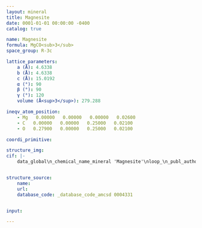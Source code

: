 ```yaml
---
layout: mineral
title: Magnesite
date: 0001-01-01 00:00:00 -0400
catalog: true

name: Magnesite
formula: MgCO<sub>3</sub>
space_group: R-3c

lattice_parameters:
    a (Å): 4.6338
    b (Å): 4.6338
    c (Å): 15.0192
    α (°): 90
    β (°): 90
    γ (°): 120
    volume (Å<sup>3</sup>): 279.288

ineqv_atom_position: 
    - Mg   0.00000   0.00000   0.00000   0.02600
    - C   0.00000   0.00000   0.25000   0.02100
    - O   0.27900   0.00000   0.25000   0.02100

coordi_primitive: 

structure_img: 
cif: |-
    data_global\n_chemical_name_mineral 'Magnesite'\nloop_\n_publ_author_name\n'Bromiley F A'\n'Boffa Ballaran T'\n'Langenhorst F'\n'Seifert F'\n_journal_name_full 'American Mineralogist'\n_journal_volume 92 \n_journal_year 2007\n_journal_page_first 829\n_journal_page_last 836\n_publ_section_title\n;\n Order and miscibility in the otavite - magnesite solid solution\n Sample- X_Mg = 1, synthesized at 600 C, 1 GPa, 3 h\n;\n_database_code_amcsd 0004331\n_chemical_compound_source 'Synthetic'\n_chemical_formula_sum 'Mg C O3'\n_cell_length_a 4.6338\n_cell_length_b 4.6338\n_cell_length_c 15.0192\n_cell_angle_alpha 90\n_cell_angle_beta 90\n_cell_angle_gamma 120\n_cell_volume 279.288\n_exptl_crystal_density_diffrn      3.008\n_symmetry_space_group_name_H-M 'R -3 c'\nloop_\n_space_group_symop_operation_xyz\n  'x,y,z'\n  '2/3+x,1/3+y,1/3+z'\n  '1/3+x,2/3+y,2/3+z'\n  'x,x-y,1/2+z'\n  '2/3+x,1/3+x-y,5/6+z'\n  '1/3+x,2/3+x-y,1/6+z'\n  'y,x,1/2-z'\n  '2/3+y,1/3+x,5/6-z'\n  '1/3+y,2/3+x,1/6-z'\n  '-x+y,y,1/2+z'\n  '2/3-x+y,1/3+y,5/6+z'\n  '1/3-x+y,2/3+y,1/6+z'\n  '-x,-x+y,1/2-z'\n  '2/3-x,1/3-x+y,5/6-z'\n  '1/3-x,2/3-x+y,1/6-z'\n  '-y,-x,1/2+z'\n  '2/3-y,1/3-x,5/6+z'\n  '1/3-y,2/3-x,1/6+z'\n  'x-y,-y,1/2-z'\n  '2/3+x-y,1/3-y,5/6-z'\n  '1/3+x-y,2/3-y,1/6-z'\n  'y,-x+y,-z'\n  '2/3+y,1/3-x+y,1/3-z'\n  '1/3+y,2/3-x+y,2/3-z'\n  '-x+y,-x,z'\n  '2/3-x+y,1/3-x,1/3+z'\n  '1/3-x+y,2/3-x,2/3+z'\n  '-x,-y,-z'\n  '2/3-x,1/3-y,1/3-z'\n  '1/3-x,2/3-y,2/3-z'\n  '-y,x-y,z'\n  '2/3-y,1/3+x-y,1/3+z'\n  '1/3-y,2/3+x-y,2/3+z'\n  'x-y,x,-z'\n  '2/3+x-y,1/3+x,1/3-z'\n  '1/3+x-y,2/3+x,2/3-z'\nloop_\n_atom_site_label\n_atom_site_fract_x\n_atom_site_fract_y\n_atom_site_fract_z\n_atom_site_U_iso_or_equiv\nMg   0.00000   0.00000   0.00000   0.02600\nC   0.00000   0.00000   0.25000   0.02100\nO   0.27900   0.00000   0.25000   0.02100\n\n


structure_source: 
    name:
    url:
    database_code: _database_code_amcsd 0004331


input:

---
```

